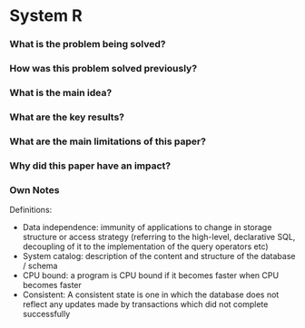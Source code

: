 # System R

### What is the problem being solved?



### How was this problem solved previously?



### What is the main idea?



### What are the key results?



### What are the main limitations of this paper?



### Why did this paper have an impact?



### Own Notes

Definitions:
- Data independence: immunity of applications to change in storage structure or access strategy (referring to the high-level, declarative SQL, decoupling of it to the implementation of the query operators etc)
- System catalog: description of the content and structure of the database / schema
- CPU bound: a program is CPU bound if it becomes faster when CPU becomes faster
- Consistent: A consistent state is one in which the database does not reflect any updates made by transactions which did not complete successfully
